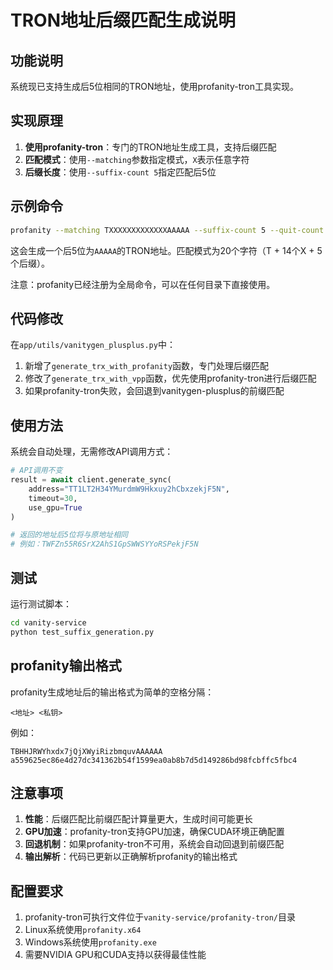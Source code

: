 # TRON地址后缀匹配生成说明

## 功能说明

系统现已支持生成后5位相同的TRON地址，使用profanity-tron工具实现。

## 实现原理

1. **使用profanity-tron**：专门的TRON地址生成工具，支持后缀匹配
2. **匹配模式**：使用`--matching`参数指定模式，`X`表示任意字符
3. **后缀长度**：使用`--suffix-count 5`指定匹配后5位

## 示例命令

```bash
profanity --matching TXXXXXXXXXXXXXAAAAA --suffix-count 5 --quit-count 1
```

这会生成一个后5位为`AAAAA`的TRON地址。匹配模式为20个字符（T + 14个X + 5个后缀）。

注意：profanity已经注册为全局命令，可以在任何目录下直接使用。

## 代码修改

在`app/utils/vanitygen_plusplus.py`中：

1. 新增了`generate_trx_with_profanity`函数，专门处理后缀匹配
2. 修改了`generate_trx_with_vpp`函数，优先使用profanity-tron进行后缀匹配
3. 如果profanity-tron失败，会回退到vanitygen-plusplus的前缀匹配

## 使用方法

系统会自动处理，无需修改API调用方式：

```python
# API调用不变
result = await client.generate_sync(
    address="TT1LT2H34YMurdmW9Hkxuy2hCbxzekjF5N",
    timeout=30,
    use_gpu=True
)

# 返回的地址后5位将与原地址相同
# 例如：TWFZn55R6SrX2AhS1GpSWWSYYoRSPekjF5N
```

## 测试

运行测试脚本：

```bash
cd vanity-service
python test_suffix_generation.py
```

## profanity输出格式

profanity生成地址后的输出格式为简单的空格分隔：
```
<地址> <私钥>
```

例如：
```
TBHHJRWYhxdx7jQjXWyiRizbmquvAAAAAA a559625ec86e4d27dc341362b54f1599ea0ab8b7d5d149286bd98fcbffc5fbc4
```

## 注意事项

1. **性能**：后缀匹配比前缀匹配计算量更大，生成时间可能更长
2. **GPU加速**：profanity-tron支持GPU加速，确保CUDA环境正确配置
3. **回退机制**：如果profanity-tron不可用，系统会自动回退到前缀匹配
4. **输出解析**：代码已更新以正确解析profanity的输出格式

## 配置要求

1. profanity-tron可执行文件位于`vanity-service/profanity-tron/`目录
2. Linux系统使用`profanity.x64`
3. Windows系统使用`profanity.exe`
4. 需要NVIDIA GPU和CUDA支持以获得最佳性能
